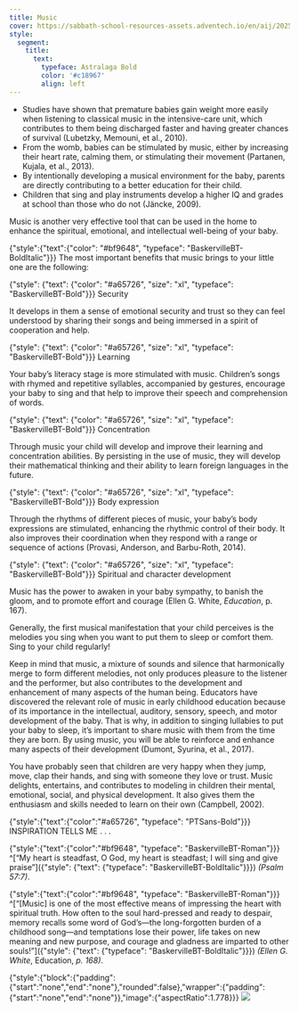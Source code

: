 ```yaml
---
title: Music
cover: https://sabbath-school-resources-assets.adventech.io/en/aij/2025-01-bb-pb/part-1-07-other-tools-for-your-babys-spiritual-growth/cover.png
style:
  segment:
    title:
      text:
        typeface: Astralaga Bold
        color: '#c18967'
        align: left
---
```


+ Studies have shown that premature babies gain weight more easily when listening to classical music in the intensive-care unit, which contributes to them being discharged faster and having greater chances of survival (Lubetzky, Memouni, et al., 2010).
+ From the womb, babies can be stimulated by music, either by increasing their heart rate, calming them, or stimulating their movement (Partanen, Kujala, et al., 2013).
+ By intentionally developing a musical environment for the baby, parents are directly contributing to a better education for their child.
+ Children that sing and play instruments develop a higher IQ and grades at school than those who do not (Jäncke, 2009).

Music is another very effective tool that can be used in the home to enhance the spiritual, emotional, and intellectual well-being of your baby.

{"style":{"text":{"color": "#bf9648", "typeface": "BaskervilleBT-BoldItalic"}}}
The most important benefits that music brings to your little one are the following:

{"style": {"text": {"color": "#a65726", "size": "xl", "typeface": "BaskervilleBT-Bold"}}}
Security

It develops in them a sense of emotional security and trust so they can feel understood by sharing their songs and being immersed in a spirit of cooperation and help.

{"style": {"text": {"color": "#a65726", "size": "xl", "typeface": "BaskervilleBT-Bold"}}}
Learning

Your baby’s literacy stage is more stimulated with music. Children’s songs with rhymed and repetitive syllables, accompanied by gestures, encourage your baby to sing and that help to improve their speech and comprehension of words.

{"style": {"text": {"color": "#a65726", "size": "xl", "typeface": "BaskervilleBT-Bold"}}}
Concentration

Through music your child will develop and improve their learning and concentration abilities. By persisting in the use of music, they will develop their mathematical thinking and their ability to learn foreign languages in the future.

{"style": {"text": {"color": "#a65726", "size": "xl", "typeface": "BaskervilleBT-Bold"}}}
Body expression

Through the rhythms of different pieces of music, your baby’s body expressions are stimulated, enhancing the rhythmic control of their body. It also improves their coordination when they respond with a range or sequence of actions (Provasi, Anderson, and Barbu-Roth, 2014).

{"style": {"text": {"color": "#a65726", "size": "xl", "typeface": "BaskervilleBT-Bold"}}}
Spiritual and character development

Music has the power to awaken in your baby sympathy, to banish the gloom, and to promote effort and courage (Ellen G. White, _Education_, p. 167).

Generally, the first musical manifestation that your child perceives is the melodies you sing when you want to put them to sleep or comfort them. Sing to your child regularly!

Keep in mind that music, a mixture of sounds and silence that harmonically merge to form different melodies, not only produces pleasure to the listener and the performer, but also contributes to the development and enhancement of many aspects of the human being. Educators have discovered the relevant role of music in early childhood education because of its importance in the intellectual, auditory, sensory, speech, and motor development of the baby. That is why, in addition to singing lullabies to put your baby to sleep, it’s important to share music with them from the time they are born. By using music, you will be able to reinforce and enhance many aspects of their development (Dumont, Syurina, et al., 2017).

You have probably seen that children are very happy when they jump, move, clap their hands, and sing with someone they love or trust. Music delights, entertains, and contributes to modeling in children their mental, emotional, social, and physical development. It also gives them the enthusiasm and skills needed to learn on their own (Campbell, 2002).

{"style":{"text":{"color":"#a65726", "typeface": "PTSans-Bold"}}}
INSPIRATION TELLS ME . . .

{"style":{"text":{"color":"#bf9648", "typeface": "BaskervilleBT-Roman"}}}
^[“My heart is steadfast, O God, my heart is steadfast; I will sing and give praise”]({"style": {"text": {"typeface": "BaskervilleBT-BoldItalic"}}}) _(Psalm 57:7)_.

{"style":{"text":{"color":"#bf9648", "typeface": "BaskervilleBT-Roman"}}}
^[“[Music] is one of the most effective means of impressing the heart with spiritual truth. How often to the soul hard-pressed and ready to despair, memory recalls some word of God’s—the long-forgotten burden of a childhood song—and temptations lose their power, life takes on new meaning and new purpose, and courage and gladness are imparted to other souls!”]({"style": {"text": {"typeface": "BaskervilleBT-BoldItalic"}}}) _(Ellen G. White_, Education, _p. 168)_.

{"style":{"block":{"padding":{"start":"none","end":"none"},"rounded":false},"wrapper":{"padding":{"start":"none","end":"none"}},"image":{"aspectRatio":1.778}}}
![](https://sabbath-school-resources-assets.adventech.io/en/aij/2025-00-bb-pb/part-1-07-other-tools-for-your-babys-spiritual-growth/collage-5.png)